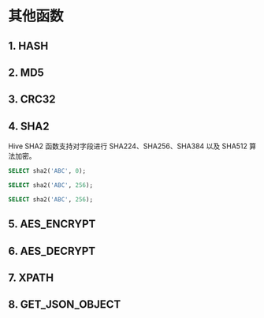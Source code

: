 # 其他函数


## 1. HASH

## 2. MD5

## 3. CRC32

## 4. SHA2

Hive SHA2 函数支持对字段进行 SHA224、SHA256、SHA384 以及 SHA512 算法加密。

```sql linenums="1"
SELECT sha2('ABC', 0);

SELECT sha2('ABC', 256);

SELECT sha2('ABC', 256);
```


## 5. AES_ENCRYPT


## 6. AES_DECRYPT


## 7. XPATH

## 8. GET_JSON_OBJECT

